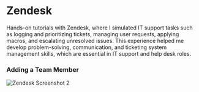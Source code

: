 # Zendesk
Hands-on tutorials with Zendesk, where I simulated IT support tasks such as logging and prioritizing tickets, managing user requests, applying macros, and escalating unresolved issues. This experience helped me develop problem-solving, communication, and ticketing system management skills, which are essential in IT support and help desk roles.

### Adding a Team Member  
![Zendesk Screenshot 2](https://i.imgur.com/6RVN1Bg.jpg)
